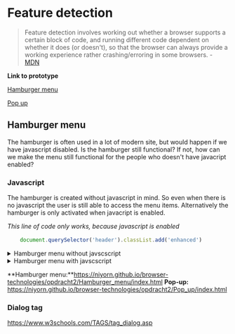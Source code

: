 

# Feature detection
>Feature detection involves working out whether a browser supports a certain block of code, and running different code dependent on whether it does (or doesn't), so that the browser can always provide a working experience rather crashing/erroring in some browsers. - [MDN](https://developer.mozilla.org/en-US/docs/Learn/Tools_and_testing/Cross_browser_testing/Feature_detection)

__Link to prototype__

[Hamburger menu](https://niyorn.github.io/browser-technologies/opdracht2/Hamburger_menu/index.html)

[Pop up](https://niyorn.github.io/browser-technologies/opdracht2/Pop_up/index.html)

## Hamburger menu
The hamburger is often used in a lot of modern site, but would happen if we have javascript disabled. Is the hamburger still functional? If not, how can we make the menu still functional for the people who doesn't have javacript enabled?

### Javascript
The hamburger is created without javascript in mind. So even when there is no javascript the user is still able to access the menu items. Alternatively the hamburger is only activated when javacript is enabled.

*This line of code only works, because javascript is enabled*
```javascript
    document.querySelector('header').classList.add('enhanced')
```

<details>
    <summary>Hamburger menu without javscscript</summary>
    <img src='readme-assets/hamburger-menu-resize-without-javascript.GIF' alt='Hamburger menu resized without enabling javascript'>
</details>

<details>
    <summary>Hamburger menu with javscscript</summary>
    <img src='readme-assets/hamburger-menu-resize-with-javascript.GIF' alt='Hamburger menu resized without enabling javascript'>
</details>



**Hamburger menu:**https://niyorn.github.io/browser-technologies/opdracht2/Hamburger_menu/index.html
**Pop-up:** https://niyorn.github.io/browser-technologies/opdracht2/Pop_up/index.html

### Dialog tag
https://www.w3schools.com/TAGS/tag_dialog.asp
